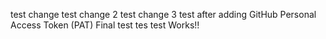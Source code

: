 test change
test change 2
test change 3
test after adding GitHub Personal Access Token (PAT)
Final test
tes test
Works!!
